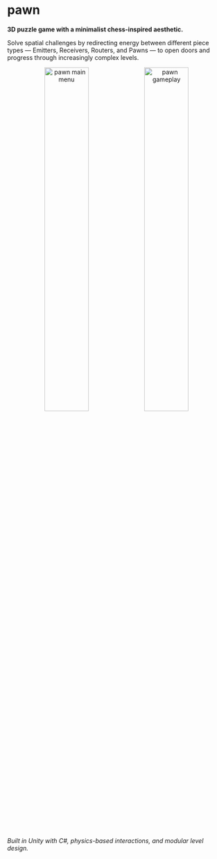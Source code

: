 # pawn  
**3D puzzle game with a minimalist chess-inspired aesthetic.**

Solve spatial challenges by redirecting energy between different piece types — Emitters, Receivers, Routers, and Pawns — to open doors and progress through increasingly complex levels.  

<p align="center">
  <img src="https://github.com/user-attachments/assets/d03cbfd8-8ba7-44ab-a475-464eb18c1442" alt="pawn main menu" width="45%" />
  <img src="https://github.com/user-attachments/assets/0d1e4d83-11c0-4d89-a7e9-64743711fcaf" alt="pawn gameplay" width="45%" />
</p>

_Built in Unity with C#, physics-based interactions, and modular level design._

